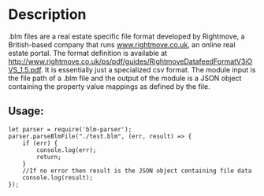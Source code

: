 # Description

.blm files are a real estate specific file format developed by Rightmove, a British-based company that runs
www.rightmove.co.uk, an online real estate portal. The format definition is available at
http://www.rightmove.co.uk/ps/pdf/guides/RightmoveDatafeedFormatV3iOVS_1.5.pdf. It is essentially just a specialized
csv format. The module input is the file path of a .blm file and the output of the module is a JSON object containing
the property value mappings as defined by the file.

## Usage:

```
let parser = require('blm-parser');
parser.parseBlmFile("./test.blm", (err, result) => {
    if (err) {
        console.log(err);
        return;
    }
    //If no error then result is the JSON object containing file data
    console.log(result);
});
```
